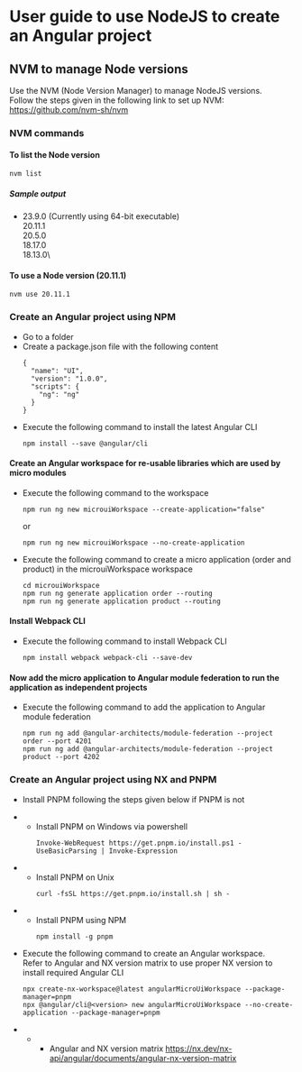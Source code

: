 # User guide to use NodeJS to create an Angular project

## NVM to manage Node versions
Use the NVM (Node Version Manager) to manage NodeJS versions.\
Follow the steps given in the following link to set up NVM:\
https://github.com/nvm-sh/nvm

### NVM commands
#### To list the Node version
```
nvm list
```
##### Sample output
* 23.9.0 (Currently using 64-bit executable)\
20.11.1\
20.5.0\
18.17.0\
18.13.0\
  
#### To use a Node version (20.11.1)
```
nvm use 20.11.1
```

### Create an Angular project using NPM
- Go to a folder
- Create a package.json file with the following content
  ```
  {
    "name": "UI",
    "version": "1.0.0",
    "scripts": {
      "ng": "ng"
    }
  }
  ```
- Execute the following command to install the latest Angular CLI
  ```
  npm install --save @angular/cli
  ```
 #### Create an Angular workspace for re-usable libraries which are used by micro modules
 - Execute the following command to the workspace
    ```
    npm run ng new microuiWorkspace --create-application="false"
    ```
    or
    ```
    npm run ng new microuiWorkspace --no-create-application
    ```
 - Execute the following command to create a micro application (order and product) in the microuiWorkspace workspace
    ```
    cd microuiWorkspace
    npm run ng generate application order --routing
    npm run ng generate application product --routing
    ```

  #### Install Webpack CLI
  - Execute the following command to install Webpack CLI
    ```
    npm install webpack webpack-cli --save-dev
    ```
  #### Now add the micro application to Angular module federation to run the application as independent projects
  - Execute the following command to add the application to Angular module federation
    ```
    npm run ng add @angular-architects/module-federation --project order --port 4201
    npm run ng add @angular-architects/module-federation --project product --port 4202
    ```

### Create an Angular project using NX and PNPM
- Install PNPM following the steps given below if PNPM is not
- - Install PNPM on Windows via powershell
    ```
    Invoke-WebRequest https://get.pnpm.io/install.ps1 -UseBasicParsing | Invoke-Expression
    ```
- - Install PNPM on Unix
    ```
    curl -fsSL https://get.pnpm.io/install.sh | sh -
    ```
- - Install PNPM using NPM
    ```
    npm install -g pnpm
    ```

- Execute the following command to create an Angular workspace.\
  Refer to Angular and NX version matrix to use proper NX version to install required Angular CLI
  ```
  npx create-nx-workspace@latest angularMicroUiWorkspace --package-manager=pnpm
  npx @angular/cli@<version> new angularMicroUiWorkspace --no-create-application --package-manager=pnpm
  ```
- - - Angular and NX version matrix
  https://nx.dev/nx-api/angular/documents/angular-nx-version-matrix


